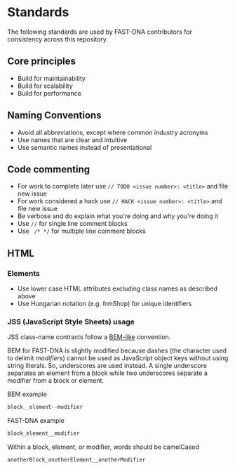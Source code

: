 # Standards

The following standards are used by FAST-DNA contributors for consistency across this repository.

## Core principles

* Build for maintainability
* Build for scalability
* Build for performance

## Naming Conventions

* Avoid all abbreviations, except where common industry acronyms
* Use names that are clear and intuitive
* Use semantic names instead of presentational

## Code commenting

* For work to complete later use `// TODO <issue number>: <title>` and file new issue
* For work considered a hack use `// HACK <issue number>: <title>` and file new issue
* Be verbose and do explain what you're doing and why you're doing it
* Use `//` for single line comment blocks
* Use ` /* */` for multiple line comment blocks

## HTML

### Elements

* Use lower case HTML attributes excluding class names as described above
* Use Hungarian notation (e.g. frmShop) for unique identifiers

### JSS (JavaScript Style Sheets) usage

JSS class-name contracts follow a [BEM-like](http://getbem.com/naming/) convention.

BEM for FAST-DNA is slightly modified because dashes (the character used to delimit *modifiers*) cannot be used as JavaScript object keys without using string literals. So, underscores are used instead. A single underscore separates an element from a block while two underscores separate a modifier from a block or element.

BEM example

```html
block__element--modifier
```

FAST-DNA example

```html
block_element__modifier
```

Within a block, element, or modifier, words should be camelCased

```html
anotherBlock_anotherElement__anotherModifier
```